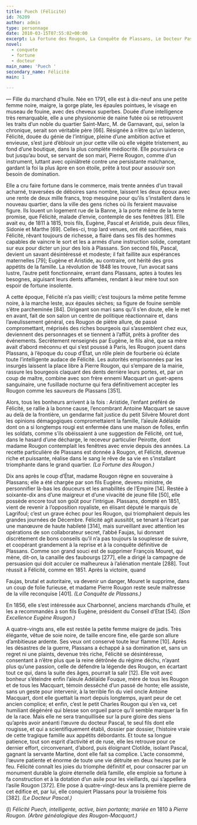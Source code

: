 ```yaml
---
title: Puech (Félicité)
id: 76209
author: admin
type: personnage
date: 2010-03-15T07:55:02+00:00
excerpt: La Fortune des Rougon, La Conquête de Plassans, Le Docteur Pascal
novel:
  - conquete
  - fortune
  - docteur
main_name: 'Puech '
secondary_name: Félicité
main: 1

---
```

— Fille du marchand d&rsquo;huile. Née en 1791, elle est à dix-neuf ans une petite femme noire, maigre, la gorge plate, les épaules pointues, le visage en museau de fouine, avec des cheveux superbes. Douée d&rsquo;une intelligence très remarquable, elle a une physionomie de naine futée où se retrouvent les traits d&rsquo;un noble du quartier Saint-Marc, M. de Garnavant, qui, selon la chronique, serait son véritable père [66]. Résignée à n&rsquo;être qu&rsquo;un laideron, Félicité, douée du génie de l&rsquo;intrigue, pleine d&rsquo;une ambition active et envieuse, s&rsquo;est juré d&rsquo;éblouir un jour cette ville où elle végète tristement, au fond d&rsquo;une boutique, dans la plus complète médiocrité. Elle poursuivra ce but jusqu&rsquo;au bout, se servant de son mari, Pierre Rougon, comme d&rsquo;un instrument, luttant avec opiniâtreté contre une persistante malchance, gardant la foi la plus âpre en son étoile, prête à tout pour assouvir son besoin de domination.

Elle a cru faire fortune dans le commerce, mais trente années d&rsquo;un travail acharné, traversées de déboires sans nombre, laissent les deux époux avec une rente de deux mille francs, trop mesquine pour qu&rsquo;ils s&rsquo;installent dans le nouveau quartier, dans la ville des gens riches où ils feraient mauvaise figure. Ils louent un logement rue de la Banne, à la porte même de la terre promise, que Félicité, malade d&rsquo;envie, contemple de ses fenêtres [81]. Elle avait eu, de 1811 à 1815, trois fils, Eugène, Pascal et Aristide, puis deux filles, Sidonie et Marthe [69]. Celles-ci, trop lard venues, ont été sacrifiées, mais Félicité, rêvant toujours de richesse, a flairé dans ses fils des hommes capables de vaincre le sort et les a armés d&rsquo;une instruction solide, comptant sur eux pour dicter un jour des lois à Plassans. Son second fils, Pascal, devient un savant désintéressé et modeste; il fait faillite aux espérances maternelles [79]; Eugène et Aristide, au contraire, ont hérité des gros appétits de la famille. La révolution de 1848 les trouve, l&rsquo;un avocat sans lustre, l&rsquo;autre petit fonctionnaire, errant dans Plassans, aptes à toutes les besognes, aiguisant leurs dents affamées, rendant à leur mère tout son espoir de fortune insolente.

A cette époque, Félicité n&rsquo;a pas vieilli; c&rsquo;est toujours la même petite femme noire, à la marche leste, aux épaules sèches; sa figure de fouine semble s&rsquo;être parcheminée [84]. Dirigeant son mari sans qu&rsquo;il s&rsquo;en doute, elle le met en avant, fait de son salon un centre de politique réactionnaire et, dans l&rsquo;aveulissement général, ces Rougon de piètre allure, de passé compromettant, méprisés des riches bourgeois qui s&rsquo;assemblent chez eux, deviennent des personnages et se tiennent à l&rsquo;affût, prêts à profiter des événements. Secrètement renseignés par Eugène, le fils aîné, que sa mère avait d&rsquo;abord méconnu et qui s&rsquo;est poussé à Paris, les Rougon jouent dans Plassans, à l&rsquo;époque du coup d&rsquo;État, un rôle plein de fourberie où éclate toute l&rsquo;intelligente audace de Félicité. Les autorités emprisonnées par les insurgés laissent la place libre à Pierre Rougon, qui s&rsquo;empare de la mairie, rassure les bourgeois claquant des dents derrière leurs portes, et, par un coup de maître, combine avec son frère ennemi Macquart un guet-apens sanguinaire, une fusillade nocturne qui fera définitivement accepter les Rougon comme les sauveurs de Plassans [351].

Alors, tous les bonheurs arrivent à la fois : Aristide, l&rsquo;enfant préféré de Félicité, se rallie à la bonne cause, l&rsquo;encombrant Antoine Macquart se sauve au delà de la frontière, un gendarme fait justice du petit Silvère Mouret dont les opinions démagogiques compromettaient la famille, l&rsquo;aïeule Adélaïde dont on a si longtemps rougi est enfermée dans une maison de folles, enfin les soldats, comme s&rsquo;ils obéissaient à une suggestion de Félicité, ont tué, dans le hasard d&rsquo;une décharge, le receveur particulier Peirotte, dont madame Rougon contemplait les fenêtres avec envie depuis des années. La recette particulière de Plassans est donnée à Rougon, et Félicité, devenue riche et puissante, réalise dans le sang le rêve de sa vie en s&rsquo;installant triomphante dans le grand quartier. _(La Fortune des Rougon.)_

Dix ans après le coup d&rsquo;État, madame Rougon règne en souveraine à Plassans; elle a été chargée par son fils Eugène, devenu ministre, de personnifier là-bas les douceurs et les amabilités de l&rsquo;Empire [14]. Restée à soixante-dix ans d&rsquo;une maigreur et d&rsquo;une vivacité de jeune fille [50], elle possède encore tout son goût pour l&rsquo;intrigue. Plassans, dompté en 1851, vient de revenir à l&rsquo;opposition royaliste, en élisant député le marquis de Lagrifoul; c&rsquo;est un grave échec pour les Rougon, qui triomphaient depuis les grandes journées de Décembre. Félicité agit aussitôt, se tenant à l&rsquo;écart par une manœuvre de haute habileté [314], mais surveillant avec attention les opérations de son collaborateur secret, l&rsquo;abbé Faujas, lui donnant discrètement de bons conseils qu&rsquo;il n&rsquo;a pas toujours la souplesse de suivre, et coopérant grandement à la reprise et à la conquête définitive de Plassans. Comme son grand souci est de supprimer François Mouret, qui mène, dit-on, la canaille des faubourgs [277], elle a dirigé la campagne de persuasion qui doit acculer ce malheureux à l&rsquo;aliénation mentale [288]. Tout réussit à Félicité, comme en 1851. Après la victoire, quand

Faujas, brutal et autoritaire, va devenir un danger, Mouret le supprime, dans un coup de folie furieuse, et madame Pierre Rougon reste seule maîtresse de la ville reconquise [401]. _(La Conquête de Plassans.)_

En 1856, elle s&rsquo;est intéressée aux Charbonnel, anciens marchands d&rsquo;huile, et les a recommandés à son fils Eugène, président du Conseil d&rsquo;Etat [54]. _(Son Excellence Eugène Rougon.)_

A quatre-vingts ans, elle est restée la petite femme maigre de jadis. Très élégante, vêtue de soie noire, de taille encore fine, elle garde son allure d&rsquo;ambitieuse ardente. Ses veux ont conservé toute leur flamme [10]. Après les désastres de la guerre, Plassans a échappé à sa domination et, sans un regret ni une plaints, devenue très riche, Félicité se désintéresse, consentant à n&rsquo;être plus que la reine détrônée du régime déchu, n&rsquo;ayant plus qu&rsquo;une passion, celle de défendre la légende des Rougon, en écartant tout ce qui, dans la suite des âges, pourrait la salir [12]. Elle voit avec bonheur s&rsquo;éteindre enfin l&rsquo;aïeule Adélaïde Fouque, mère de tous les Rougon et de tous les Macquart, témoin desséché d&rsquo;un passé de honte; elle assiste, sans un geste pour intervenir, à la terrible fin du vieil oncle Antoine Macquart, dont elle guettait la mort depuis longtemps, ayant peur de cet ancien complice; et enfin, c&rsquo;est le petit Charles Rougon qui s&rsquo;en va, cet humiliant dégénéré qui blesse son orgueil parce qu&rsquo;il semble marquer la fin de la race. Mais elle ne sera tranquillisée sur la pure gloire des siens qu&rsquo;après avoir anéanti l&rsquo;œuvre du docteur Pascal, te seul fils dont elle rougisse, et qui a scientifiquement établi, dossier par dossier, l&rsquo;histoire vraie de cette tragique famille aux appétits débordants. Et toute sa longue patience, tout son esprit d&rsquo;activité et de ruse, elle les retrouve pour ce dernier effort, circonvenant, d&rsquo;abord, puis éloignant Clotilde, isolant Pascal, gagnant la servante Martine, dont elle fait sa complice. L&rsquo;acte consommé, l&rsquo;œuvre patiente et énorme de toute une vie détruite en deux heures par le feu. Félicité connaît les joies du triomphe définitif et, pour consacrer par un monument durable la gloire éternelle delà famille, elle emploie sa fortune à fa construction et à la dotation d&rsquo;un asile pour les vieillards, qui s&rsquo;appellera l&rsquo;asile Rougon [372]. Elle pose à quatre-vingt-deux ans la première pierre de cet édifice et, par lui, elle conquiert Plassans pour la troisième fois [382]. _(Le Docteur Pascal.)_

(l) _Félicité Puech, intelligente, active, bien portante; mariée en_ 1810 à _Pierre Rougon. (Arbre généalogique des Rougon-Macquart.)_